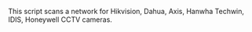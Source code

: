 This script scans a network for Hikvision, Dahua, Axis, Hanwha Techwin, IDIS, Honeywell CCTV cameras.

